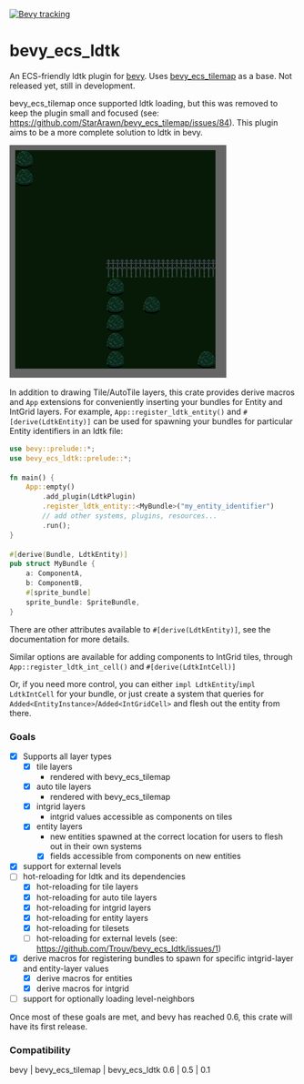 [![Bevy tracking](https://img.shields.io/badge/Bevy%20tracking-released%20version-lightblue)](https://github.com/bevyengine/bevy/blob/main/docs/plugins_guidelines.md#main-branch-tracking)
# bevy_ecs_ldtk
An ECS-friendly ldtk plugin for [bevy](https://github.com/bevyengine/bevy).
Uses [bevy_ecs_tilemap](https://github.com/StarArawn/bevy_ecs_tilemap) as a
base.
Not released yet, still in development.

bevy_ecs_tilemap once supported ldtk loading, but this was removed to keep the
plugin small and focused (see:
https://github.com/StarArawn/bevy_ecs_tilemap/issues/84).
This plugin aims to be a more complete solution to ldtk in bevy.

![screenshot](repo/screenshot.png)

In addition to drawing Tile/AutoTile layers, this crate provides derive macros
and `App` extensions for conveniently inserting your bundles for Entity and
IntGrid layers.
For example, `App::register_ldtk_entity()` and `#[derive(LdtkEntity)]` can be
used for spawning your bundles for particular Entity identifiers in an ldtk
file:

```rust
use bevy::prelude::*;
use bevy_ecs_ldtk::prelude::*;

fn main() {
    App::empty()
        .add_plugin(LdtkPlugin)
        .register_ldtk_entity::<MyBundle>("my_entity_identifier")
        // add other systems, plugins, resources...
        .run();
}

#[derive(Bundle, LdtkEntity)]
pub struct MyBundle {
    a: ComponentA,
    b: ComponentB,
    #[sprite_bundle]
    sprite_bundle: SpriteBundle,
}
```

There are other attributes available to `#[derive(LdtkEntity)]`, see the documentation for more details.

Similar options are available for adding components to IntGrid tiles, through
`App::register_ldtk_int_cell()` and `#[derive(LdtkIntCell)]`

Or, if you need more control, you can either `impl LdtkEntity`/`impl
LdtkIntCell` for your bundle, or just create a system that queries for
`Added<EntityInstance>`/`Added<IntGridCell>` and flesh out the entity from
there.

### Goals
- [x] Supports all layer types
  - [x] tile layers
    - rendered with bevy_ecs_tilemap
  - [x] auto tile layers
    - rendered with bevy_ecs_tilemap
  - [x] intgrid layers
    - intgrid values accessible as components on tiles
  - [x] entity layers
    - new entities spawned at the correct location for users to flesh out in their own systems
    - [x] fields accessible from components on new entities
- [x] support for external levels
- [ ] hot-reloading for ldtk and its dependencies
  - [x] hot-reloading for tile layers
  - [x] hot-reloading for auto tile layers
  - [x] hot-reloading for intgrid layers
  - [x] hot-reloading for entity layers
  - [x] hot-reloading for tilesets
  - [ ] hot-reloading for external levels (see: https://github.com/Trouv/bevy_ecs_ldtk/issues/1)
- [x] derive macros for registering bundles to spawn for specific intgrid-layer and entity-layer values
  - [x] derive macros for entities
  - [x] derive macros for intgrid
- [ ] support for optionally loading level-neighbors

Once most of these goals are met, and bevy has reached 0.6, this crate will have its first release.

### Compatibility
bevy | bevy_ecs_tilemap | bevy_ecs_ldtk
0.6 | 0.5 | 0.1
